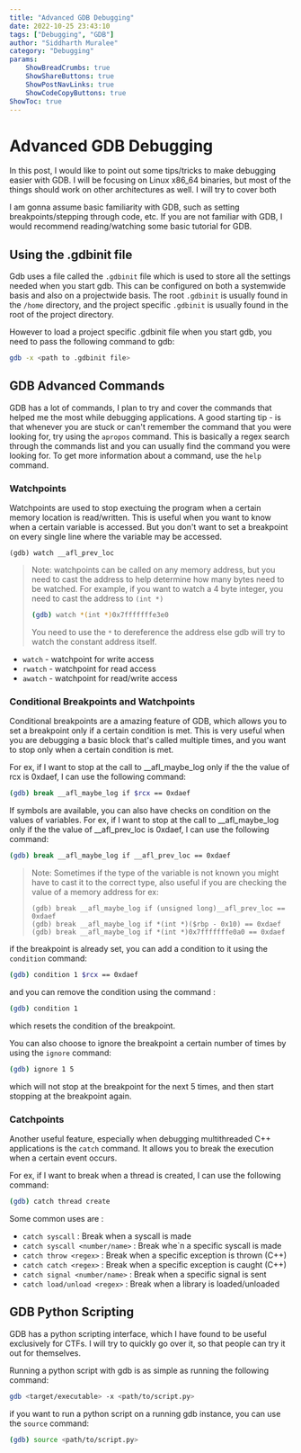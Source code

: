 ```yaml
---
title: "Advanced GDB Debugging"
date: 2022-10-25 23:43:10  
tags: ["Debugging", "GDB"]
author: "Siddharth Muralee"
category: "Debugging"
params:
    ShowBreadCrumbs: true
    ShowShareButtons: true
    ShowPostNavLinks: true
    ShowCodeCopyButtons: true
ShowToc: true
---
```


# Advanced GDB Debugging

In this post, I would like to point out some tips/tricks to make debugging easier with GDB. I will be focusing on Linux x86_64 binaries, but most of the things should work on other architectures as well. I will try to cover both 

I am gonna assume basic familiarity with GDB, such as setting breakpoints/stepping through code, etc. If you are not familiar with GDB, I would recommend reading/watching some basic tutorial for GDB.

## Using the .gdbinit file

Gdb uses a file called the `.gdbinit` file which is used to store all the settings needed when you start gdb. This can be configured on both a systemwide basis and also on a projectwide basis. The root `.gdbinit` is usually found in the `/home` directory, and the project specific `.gdbinit` is usually found in the root of the project directory. 

However to load a project specific .gdbinit file when you start gdb, you need to pass the following command to gdb:

```bash
gdb -x <path to .gdbinit file>
```

## GDB Advanced Commands

GDB has a lot of commands, I plan to try and cover the commands that helped me the most while debugging applications. A good starting tip - is that whenever you are stuck or can't remember the command that you were looking for, try using the `apropos` command. This is basically a regex search through the commands list and you can usually find the command you were looking for. To get more information about a command, use the `help` command.

### Watchpoints

Watchpoints are used to stop exectuing the program when a certain memory location is read/written. This is useful when you want to know when a certain variable is accessed. But you don't want to set a breakpoint on every single line where the variable may be accessed.

```gdb
(gdb) watch __afl_prev_loc
```

> Note: watchpoints can be called on any memory address, but you need to cast the address to help determine how many bytes need to be watched. For example, if you want to watch a 4 byte integer, you need to cast the address to `(int *)`
> ```bash
> (gdb) watch *(int *)0x7fffffffe3e0
> ```
> You need to use the `*` to dereference the address else gdb will try to watch the constant address itself.

- `watch` -  watchpoint for write access
- `rwatch` - watchpoint for read access
- `awatch` - watchpoint for read/write access

### Conditional Breakpoints and Watchpoints
 
Conditional breakpoints are a amazing feature of GDB, which allows you to set a breakpoint only if a certain condition is met. This is very useful when you are debugging a basic block that's called multiple times, and you want to stop only when a certain condition is met.

For ex, if I want to stop at the call to __afl_maybe_log only if the the value of rcx is 0xdaef, I can use the following command:

```bash
(gdb) break __afl_maybe_log if $rcx == 0xdaef
```

If symbols are available, you can also have checks on condition on the values of variables. For ex, if I want to stop at the call to __afl_maybe_log only if the the value of __afl_prev_loc is 0xdaef, I can use the following command:

```bash
(gdb) break __afl_maybe_log if __afl_prev_loc == 0xdaef
```

> Note: Sometimes if the type of the variable is not known you might have to cast it to the correct type, also useful if you are checking the value of a memory address for ex:
> 
> ```gdb
> (gdb) break __afl_maybe_log if (unsigned long)__afl_prev_loc == 0xdaef
> (gdb) break __afl_maybe_log if *(int *)($rbp - 0x10) == 0xdaef
> (gdb) break __afl_maybe_log if *(int *)0x7fffffffe0a0 == 0xdaef
> ```

if the breakpoint is already set, you can add a condition to it using the `condition` command:

```bash
(gdb) condition 1 $rcx == 0xdaef
```

and you can remove the condition using the command :

```bash
(gdb) condition 1
```

which resets the condition of the breakpoint.

You can also choose to ignore the breakpoint a certain number of times by using the `ignore` command:

```bash
(gdb) ignore 1 5
```

which will not stop at the breakpoint for the next 5 times, and then start stopping at the breakpoint again.


### Catchpoints

Another useful feature, especially when debugging multithreaded C++ applications is the `catch` command. It allows you to break the execution when a certain event occurs.

For ex, if I want to break when a thread is created, I can use the following command:

```bash
(gdb) catch thread create
```

Some common uses are :
- `catch syscall` : Break when a syscall is made
- `catch syscall <number/name>` : Break whe`n a specific syscall is made
- `catch throw <regex>` : Break when a specific exception is thrown (C++)
- `catch catch <regex>` : Break when a specific exception is caught (C++)
- `catch signal <number/name>` : Break when a specific signal is sent
- `catch load/unload <regex>` : Break when a library is loaded/unloaded


## GDB Python Scripting

GDB has a python scripting interface, which I have found to be useful exclusively for CTFs. I will try to quickly go over it, so that people can try it out for themselves.

Running a python script with gdb is as simple as running the following command:

```bash
gdb <target/executable> -x <path/to/script.py>
```

if you want to run a python script on a running gdb instance, you can use the `source` command:

```bash
(gdb) source <path/to/script.py>
```

